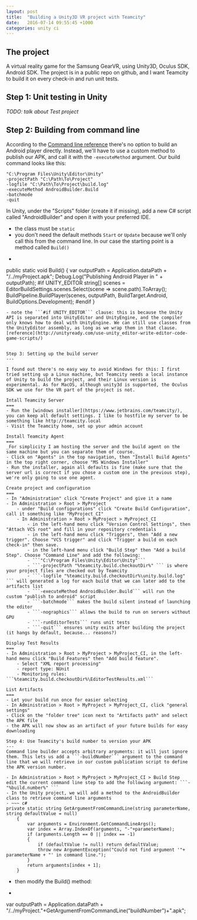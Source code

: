 ```yaml
---
layout: post
title:  "Building a Unity3D VR project with Teamcity"
date:   2016-07-14 09:55:45 +1000
categories: unity ci
---
```


The project
---
A virtual reality game for the Samsung GearVR, using Unity3D, Oculus SDK, Android SDK.
The project is in a public repo on github, and I want Teamcity to build it on every check-in and run unit tests.

Step 1: Unit testing in Unity
---
_TODO: talk about Test project_


Step 2: Building from command line
---
According to the [Command line reference](https://docs.unity3d.com/Manual/CommandLineArguments.html) there's no option to build an Android player directly. Instead, we'll have to use a custom method to publish our APK, and call it with the ```-executeMethod``` argument.
Our build command looks like this:
```
"C:\Program Files\Unity\Editor\Unity" 
-projectPath "C:\Path\To\Project" 
-logfile "C:\Path\To\Project\build.log" 
-executeMethod AndroidBuilder.Build
-batchmode
-quit
```

In Unity, under the "Scripts" folder (create it if missing), add a new C# script called "AndroidBuilder" and open it with your preferred IDE.

- the class must be ```static```
- you don't need the default methods ```Start``` or ```Update``` because we'll only call this from the command line. In our case the starting point is a method called ```Build()```
- ~~~ c#
public static void Build()
    {
        var outputPath = Application.dataPath + "/../myProject.apk";
        Debug.Log("Publishing Android Player in " + outputPath);
#if UNITY_EDITOR
        string[] scenes = EditorBuildSettings.scenes.Select(scene => scene.path).ToArray();
        BuildPipeline.BuildPlayer(scenes, outputPath, BuildTarget.Android, BuildOptions.Development);
#endif
    }
~~~
- note the ```#if UNITY_EDITOR``` clause: this is because the Unity API is separated into UnityEditor and UnityEngine, and the compiler only knows how to deal with UnityEngine. We can still use classes from the UnityEditor assembly, as long as we wrap them in that clause. [reference](http://unityready.com/use-unity_editor-write-editor-code-game-scripts/)


Step 3: Setting up the build server
---

I found out there's no easy way to avoid Windows for this: I first tried setting up a Linux machine, but Teamcity needs a local instance of Unity to build the project, and their Linux version is experimental. As for MacOS, although unity3d is supported, the Oculus SDK we use for the VR part of the project is not.

Intall Teamcity Server
===
- Run the [windows installer](https://www.jetbrains.com/teamcity/), you can keep all default settings. I like to hostfile my server to be something like http://teamcity.local
- Visit the Teamcity home, set up your admin account

Install Teamcity Agent
===
_For simplicity I am hosting the server and the build agent on the same machine but you can separate them of course._
- Click on "Agents" in the top navigation, then "Install Build Agents" in the top right corner, choose "MS Windows Installer"
- Run the installer, again all defaults is fine (make sure that the server url is correct if you chose a custom one in the previous step), we're only going to use one agent.

Create project and configuration
===
- In "Administration" click "Create Project" and give it a name
- In Administration > Root > MyProject
	- under "Build configurations" click "Create Build Configuration", call it something like "MyProject_CI"
	- In Administration > Root > MyProject > MyProject_CI
		- in the left-hand menu click "Version Control Settings", then "Attach VCS root" and fill in your repository credentials
		- in the left-hand menu click "Triggers", then "Add a new trigger". Choose "VCS trigger" and click "Trigger a build on each check-in" then save.
		- in the left-hand menu click "Build Step" then "Add a build Step". Choose "Command Line" and add the following:
		- ```"C:\Program Files\Unity\Editor\Unity"```
		- ```-projectPath "%teamcity.build.checkoutDir%" ``` is where your project files are checked out by Teamcity
		- ```-logfile "%teamcity.build.checkoutDir%\unity.build.log" ``` will generated a log for each build that we can later add to the artifacts list
		- ```-executeMethod AndroidBuilder.Build``` will run the custom "publish to android" script
		- ```-batchmode``` makes the build silent instead of launching the editor
		- ```-nographics``` allows the build to run on servers without GPU
		- ```-runEditorTests``` runs unit tests
		- ```-quit``` ensures unity exits after building the project (it hangs by default, because... reasons?)
		
Display Test Results
===
- In Administration > Root > MyProject > MyProject_CI, in the left-hand menu click "Build Features" then "Add build feature".
	- Select "XML report processing"
	- report type: NUnit
	- Monitoring rules: ```%teamcity.build.checkoutDir%\EditorTestResults.xml```

List Artifacts
===
- Let your build run once for easier selecting
- In Administration > Root > MyProject > MyProject_CI, click "general settings"
- Click on the "folder tree" icon next to "Artifacts path" and select the APK file
- the APK will now show as an artifact of your future builds for easy downloading

Step 4: Use Teamcity's build number to version your APK
---
Command line builder accepts arbitrary arguments: it will just ignore them. This lets us add a ```-buildNumber``` argument to the command line that we will retrieve in our custom publication script to define the APK version number.

- In Administration > Root > MyProject > MyProject_CI > Build Step  edit the current command line step to add the following argument: ```- "%build.number%" ```
- In the Unity project, we will add a method to the AndroidBuilder class to retrieve command line arguments
- ~~~ c#
private static string GetArgumentFromCommandLine(string parameterName, string defaultValue = null)
	{
		var arguments = Environment.GetCommandLineArgs();
		var index = Array.IndexOf(arguments, "-"+parameterName);
		if (arguments.Length == 0 || index == -1)
		{
			if (defaultValue != null) return defaultValue;
			throw new ArgumentException("Could not find argument '"+ parameterName + "' in command line.");
		}
		return arguments[index + 1];
	}
~~~
- then modify the Build() method:
- ~~~ c#
var outputPath = Application.dataPath + "/../myProject."+GetArgumentFromCommandLine("buildNumber")+".apk";
~~~